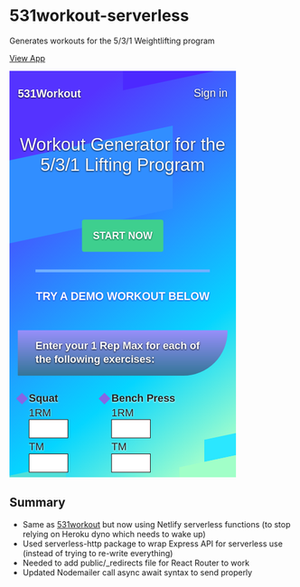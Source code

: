 # 531workout-serverless

Generates workouts for the 5/3/1 Weightlifting program

[View App](https://workout.taco.fyi)

![screenshot](https://github.com/kianga722/531workout/blob/master/screenshot.png)

## Summary

- Same as [531workout](https://github.com/kianga722/531workout) but now using Netlify serverless functions (to stop relying on Heroku dyno which needs to wake up)
- Used serverless-http package to wrap Express API for serverless use (instead of trying to re-write everything)
- Needed to add public/\_redirects file for React Router to work
- Updated Nodemailer call async await syntax to send properly
